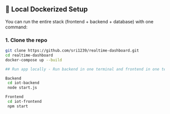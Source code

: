 ## 🐳 Local Dockerized Setup

You can run the entire stack (frontend + backend + database) with one command:

### 1. Clone the repo

```bash
git clone https://github.com/sri1239/realtime-dashboard.git
cd realtime-dashboard
docker-compose up --build

## Run app locally - Run backend in one terminal and frontend in one terminal parallely

Backend
 cd iot-backend
 node start.js

Frontend 
 cd iot-frontend
 npm start
